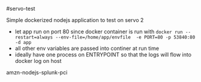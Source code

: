 #servo-test

Simple dockerized nodejs application to test on servo 2

- let app run on port 80 since docker container is run with `docker run --restart=always --env-file=/home/app/envfile  -e PORT=80 -p 53840:80 -d app`
- all other env variables are passed into continer at run time
- ideally have one process on ENTRYPOINT so that the logs will flow into docker log on host

amzn-nodejs-splunk-pci
